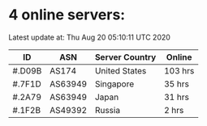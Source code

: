 # 4 online servers:

Latest update at: Thu Aug 20 05:10:11 UTC 2020

| ID | ASN | Server Country | Online |
| -- | --- | -------------- | ------ |
| #.D09B | AS174 | United States | 103 hrs |
| #.7F1D | AS63949 | Singapore | 35 hrs |
| #.2A79 | AS63949 | Japan | 31 hrs |
| #.1F2B | AS49392 | Russia | 2 hrs |

